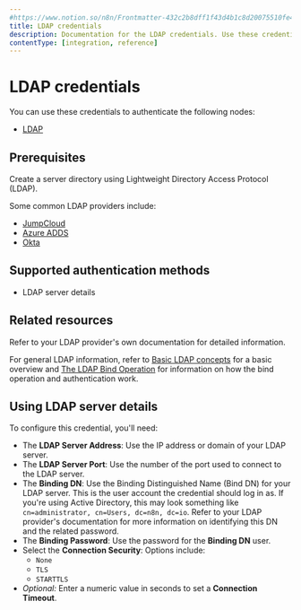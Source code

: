 ```yaml
---
#https://www.notion.so/n8n/Frontmatter-432c2b8dff1f43d4b1c8d20075510fe4
title: LDAP credentials
description: Documentation for the LDAP credentials. Use these credentials to authenticate LDAP in n8n, a workflow automation platform.
contentType: [integration, reference]
---
```


# LDAP credentials

You can use these credentials to authenticate the following nodes:

* [LDAP](/integrations/builtin/core-nodes/n8n-nodes-base.ldap.md)

## Prerequisites

Create a server directory using Lightweight Directory Access Protocol (LDAP).

Some common LDAP providers include:

* [JumpCloud](https://jumpcloud.com/blog/how-to-connect-your-application-to-ldap)
* [Azure ADDS](https://learn.microsoft.com/en-us/azure/active-directory-domain-services/tutorial-configure-ldaps)
* [Okta](https://help.okta.com/en-us/Content/Topics/Directory/LDAP-interface-connection-settings.htm)

## Supported authentication methods

- LDAP server details

## Related resources

Refer to your LDAP provider's own documentation for detailed information.

For general LDAP information, refer to [Basic LDAP concepts](https://ldap.com/basic-ldap-concepts/) for a basic overview and [The LDAP Bind Operation](https://ldap.com/the-ldap-bind-operation/) for information on how the bind operation and authentication work.

## Using LDAP server details

To configure this credential, you'll need:

- The **LDAP Server Address**: Use the IP address or domain of your LDAP server.
- The **LDAP Server Port**: Use the number of the port used to connect to the LDAP server.
- The **Binding DN**: Use the Binding Distinguished Name (Bind DN) for your LDAP server. This is the user account the credential should log in as. If you're using Active Directory, this may look something like `cn=administrator, cn=Users, dc=n8n, dc=io`. Refer to your LDAP provider's documentation for more information on identifying this DN and the related password.
- The **Binding Password**: Use the password for the **Binding DN** user.
- Select the **Connection Security**: Options include:
    - `None`
    - `TLS`
    - `STARTTLS`
- _Optional:_ Enter a numeric value in seconds to set a **Connection Timeout**.

